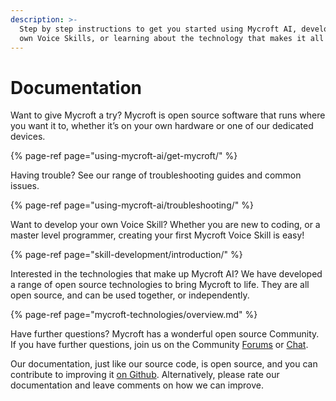 ```yaml
---
description: >-
  Step by step instructions to get you started using Mycroft AI, developing your
  own Voice Skills, or learning about the technology that makes it all happen.
---
```


# Documentation

Want to give Mycroft a try? Mycroft is open source software that runs where you want it to, whether it’s on your own hardware or one of our dedicated devices.

{% page-ref page="using-mycroft-ai/get-mycroft/" %}

Having trouble? See our range of troubleshooting guides and common issues.

{% page-ref page="using-mycroft-ai/troubleshooting/" %}

Want to develop your own Voice Skill? Whether you are new to coding, or a master level programmer, creating your first Mycroft Voice Skill is easy!

{% page-ref page="skill-development/introduction/" %}

Interested in the technologies that make up Mycroft AI? We have developed a range of open source technologies to bring Mycroft to life. They are all open source, and can be used together, or independently.

{% page-ref page="mycroft-technologies/overview.md" %}

Have further questions? Mycroft has a wonderful open source Community. If you have further questions, join us on the Community [Forums](https://community.mycroft.ai) or [Chat](https://chat.mycroft.ai).

Our documentation, just like our source code, is open source, and you can contribute to improving it [on Github](https://github.com/mycroftai/documentation). Alternatively, please rate our documentation and leave comments on how we can improve.


